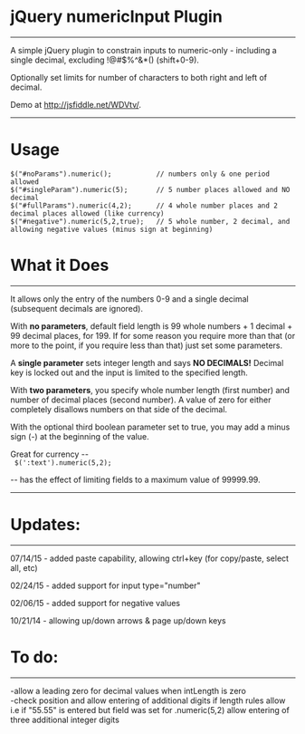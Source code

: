 jQuery numericInput Plugin
============
<hr>
A simple jQuery plugin to constrain inputs to numeric-only - including a single decimal, excluding !@#$%^&amp;*() (shift+0-9). 

Optionally set limits for number of characters to both right and left of decimal.

Demo at http://jsfiddle.net/WDVtv/.
<hr>

Usage
============
    $("#noParams").numeric();			// numbers only & one period allowed
    $("#singleParam").numeric(5);		// 5 number places allowed and NO decimal
    $("#fullParams").numeric(4,2);		// 4 whole number places and 2 decimal places allowed (like currency)
	$("#negative").numeric(5,2,true);	// 5 whole number, 2 decimal, and allowing negative values (minus sign at beginning) 

What it Does
============
<hr>
It allows only the entry of the numbers 0-9 and a single decimal (subsequent decimals are ignored).

With <b>no parameters</b>, default field length is 99 whole numbers + 1 decimal + 99 decimal places, for 199. If for some reason you require more than that (or more to the point, if you require less than that) just set some parameters.

A <b>single parameter</b> sets integer length and says <b>NO DECIMALS!</b> Decimal key is locked out and the input is limited to the specified length.

With <b>two parameters</b>, you specify whole number length (first number) and number of decimal places (second number). A value of zero for either completely disallows numbers on that side of the decimal. 

With the optional third boolean parameter set to true, you may add a minus sign (-) at the beginning of the value.

Great for currency --<br>
<code>
    $(':text').numeric(5,2);
</code>

 -- has the effect of limiting fields to a maximum value of 99999.99.
<hr>

Updates:
============
<hr>
07/14/15 - added paste capability, allowing ctrl+key (for copy/paste, select all, etc)

02/24/15 - added support for input type="number"

02/06/15 - added support for negative values

10/21/14 - allowing up/down arrows & page up/down keys

To do:
============
<hr>
-allow a leading zero for decimal values when intLength is zero<br>
-check position and allow entering of additional digits if length rules allow
	i.e if "55.55" is entered but field was set for .numeric(5,2) allow entering of 
	three additional integer digits
